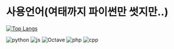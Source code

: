 
# 사용언어(여태까지 파이썬만 썻지만..)


[![Top Langs](https://github-readme-stats.vercel.app/api/top-langs/?username=heon0120)](https://github.com/anuraghazra/github-readme-stats)



![python](https://img.shields.io/badge/Python-3776AB?style=for-the-badge&logo=python&logoColor=white) ![js](https://img.shields.io/badge/JavaScript-F7DF1E?style=for-the-badge&logo=JavaScript&logoColor=white) ![Octave](https://img.shields.io/badge/Octave-0790C0?style=for-the-badge&logo=Octave&logoColor=white) ![php](https://img.shields.io/badge/PHP-777BB4?style=for-the-badge&logo=php&logoColor=white)
![cpp](https://camo.githubusercontent.com/1c1b141d32f5e01a0c794c685f1c38f7b857f1ecdf6e0772ad38ded52529c675/68747470733a2f2f696d672e736869656c64732e696f2f62616467652f432532422532422d3030353939433f7374796c653d666f722d7468652d6261646765266c6f676f3d63253242253242266c6f676f436f6c6f723d7768697465)
